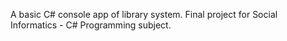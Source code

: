 A basic C# console app of library system. Final project for Social Informatics - C# Programming subject.
